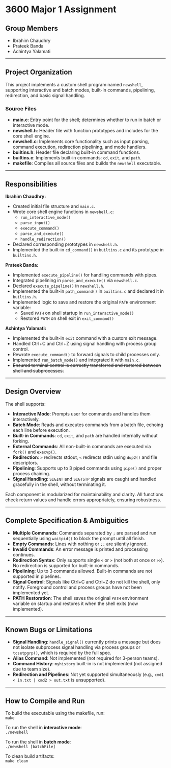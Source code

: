 # 3600 Major 1 Assignment

## Group Members
- Ibrahim Chaudhry
- Prateek Banda
- Achintya Yalamati

---

## Project Organization

This project implements a custom shell program named `newshell`, supporting interactive and batch modes, built-in commands, pipelining, redirection, and basic signal handling.

### Source Files

- **main.c**: Entry point for the shell; determines whether to run in batch or interactive mode.
- **newshell.h**: Header file with function prototypes and includes for the core shell engine.
- **newshell.c**: Implements core functionality such as input parsing, command execution, redirection pipelining, and mode handlers.
- **builtins.h**: Header file declaring built-in command functions.
- **builtins.c**: Implements built-in commands: `cd`, `exit`, and `path`.
- **makefile**: Compiles all source files and builds the `newshell` executable.

---

## Responsibilities

**Ibrahim Chaudhry:**
- Created initial file structure and `main.c`.
- Wrote core shell engine functions in `newshell.c`:
  - `run_interactive_mode()`
  - `parse_input()`
  - `execute_command()`
  - `parse_and_execute()`
  - `handle_redirection()`
- Declared corresponding prototypes in `newshell.h`.
- Implemented the built-in `cd_command()` in `builtins.c` and its prototype in `builtins.h`.

**Prateek Banda:**
- Implemented `execute_pipeline()` for handling commands with pipes.
- Integrated pipelining in `parse_and_execute()` via `newshell.c`.
- Declared `execute_pipeline()` in `newshell.h`.
- Implemented the built-in `path_command()` in `builtins.c` and declared it in `builtins.h`.
- Implemented logic to save and restore the original `PATH` environment variable:
  - Saved `PATH` on shell startup in `run_interactive_mode()`
  - Restored `PATH` on shell exit in `exit_command()`

**Achintya Yalamati:**
- Implemented the built-in `exit` command with a custom exit message.
- Handled Ctrl+C and Ctrl+Z using signal handling with process group control.
- Rewrote `execute_command()` to forward signals to child processes only.
- Implemented `run_batch_mode()` and integrated it with `main.c`.
- ~~Ensured terminal control is correctly transferred and restored between shell and subprocesses.~~

---

## Design Overview

The shell supports:

- **Interactive Mode**: Prompts user for commands and handles them interactively.
- **Batch Mode**: Reads and executes commands from a batch file, echoing each line before execution.
- **Built-in Commands**: `cd`, `exit`, and `path` are handled internally without forking.
- **External Commands**: All non-built-in commands are executed via `fork()` and `execvp()`.
- **Redirection**: `>` redirects stdout, `<` redirects stdin using `dup2()` and file descriptors.
- **Pipelining**: Supports up to 3 piped commands using `pipe()` and proper process chaining.
- **Signal Handling**: `SIGINT` and `SIGTSTP` signals are caught and handled gracefully in the shell, without terminating it.

Each component is modularized for maintainability and clarity. All functions check return values and handle errors appropriately, ensuring robustness.

---

## Complete Specification & Ambiguities

- **Multiple Commands**: Commands separated by `;` are parsed and run sequentially using `waitpid()` to block the prompt until all finish.
- **Empty Commands**: Lines with nothing or `;;` are silently ignored.
- **Invalid Commands**: An error message is printed and processing continues.
- **Redirection Syntax**: Only supports single `<` or `>` (not both at once or `>>`). No redirection is supported for built-in commands.
- **Pipelining**: Up to 3 commands allowed. Built-in commands are not supported in pipelines.
- **Signal Control**: Signals like Ctrl+C and Ctrl+Z do not kill the shell, only notify. Foreground control and process groups have not been implemented yet.
- **PATH Restoration**: The shell saves the original `PATH` environment variable on startup and restores it when the shell exits (now implemented).

---

## Known Bugs or Limitations

- **Signal Handling**: `handle_signal()` currently prints a message but does not isolate subprocess signal handling via process groups or `tcsetpgrp()`, which is required by the full spec.
- **Alias Command**: Not implemented (not required for 3-person teams).
- **Command History**: `myhistory` built-in is not implemented (not assigned due to team size).
- **Redirection and Pipelines**: Not yet supported simultaneously (e.g., `cmd1 < in.txt | cmd2 > out.txt` is unsupported).

---

## How to Compile and Run
To build the executable using the makefile, run:<br>
`make`

To run the shell in **interactive mode**:<br>
`./newshell`

To run the shell in **batch mode**:<br>
`./newshell [batchFile]`

To clean build artifacts:<br>
`make clean`
